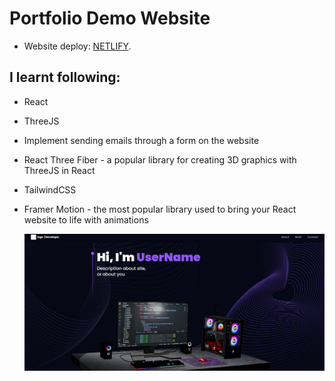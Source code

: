 # Portfolio Demo Website

- Website deploy: [NETLIFY](https://candid-licorice-3ac7c4.netlify.app/).

## I learnt following:

- React
- ThreeJS
- Implement sending emails through a form on the website
- React Three Fiber - a popular library for creating 3D graphics with ThreeJS in React
- TailwindCSS
- Framer Motion - the most popular library used to bring your React website to life with animations

  ![preview img](/preview.jpg)
